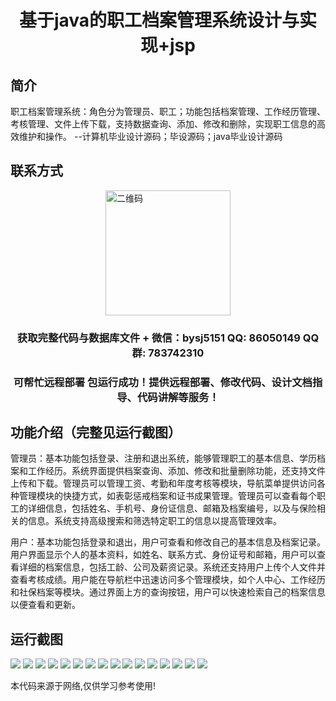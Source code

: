 <p><h1 align="center">基于java的职工档案管理系统设计与实现+jsp</h1></p>

## 简介
职工档案管理系统：角色分为管理员、职工；功能包括档案管理、工作经历管理、考核管理、文件上传下载，支持数据查询、添加、修改和删除，实现职工信息的高效维护和操作。    --计算机毕业设计源码；毕设源码；java毕业设计源码


## 联系方式
<img src="https://bs-1329754181.cos.ap-shanghai.myqcloud.com/wx.jpg" alt="二维码" style="display: block; margin: 0 auto;" width="200px">
<p><h3 align="center">获取完整代码与数据库文件 + 微信：bysj5151 QQ: 86050149 QQ群: 783742310</h3></p>
<p><h3 align="center">可帮忙远程部署 包运行成功！提供远程部署、修改代码、设计文档指导、代码讲解等服务！</h3></p>

## 功能介绍（完整见运行截图）
管理员：基本功能包括登录、注册和退出系统，能够管理职工的基本信息、学历档案和工作经历。系统界面提供档案查询、添加、修改和批量删除功能，还支持文件上传和下载。管理员可以管理工资、考勤和年度考核等模块，导航菜单提供访问各种管理模块的快捷方式，如表彰惩戒档案和证书成果管理。管理员可以查看每个职工的详细信息，包括姓名、手机号、身份证信息、邮箱及档案编号，以及与保险相关的信息。系统支持高级搜索和筛选特定职工的信息以提高管理效率。

用户：基本功能包括登录和退出，用户可查看和修改自己的基本信息及档案记录。用户界面显示个人的基本资料，如姓名、联系方式、身份证号和邮箱，用户可以查看详细的档案信息，包括工龄、公司及薪资记录。系统还支持用户上传个人文件并查看考核成绩。用户能在导航栏中迅速访问多个管理模块，如个人中心、工作经历和社保档案等模块。通过界面上方的查询按钮，用户可以快速检索自己的档案信息以便查看和更新。


## 运行截图
![](https://bs-1329754181.cos.ap-shanghai.myqcloud.com/ssm/EmployeeFileManagementSystem/img/001.jpg)
![](https://bs-1329754181.cos.ap-shanghai.myqcloud.com/ssm/EmployeeFileManagementSystem/img/002.jpg)
![](https://bs-1329754181.cos.ap-shanghai.myqcloud.com/ssm/EmployeeFileManagementSystem/img/003.jpg)
![](https://bs-1329754181.cos.ap-shanghai.myqcloud.com/ssm/EmployeeFileManagementSystem/img/004.jpg)
![](https://bs-1329754181.cos.ap-shanghai.myqcloud.com/ssm/EmployeeFileManagementSystem/img/005.jpg)
![](https://bs-1329754181.cos.ap-shanghai.myqcloud.com/ssm/EmployeeFileManagementSystem/img/006.jpg)
![](https://bs-1329754181.cos.ap-shanghai.myqcloud.com/ssm/EmployeeFileManagementSystem/img/007.jpg)
![](https://bs-1329754181.cos.ap-shanghai.myqcloud.com/ssm/EmployeeFileManagementSystem/img/008.jpg)
![](https://bs-1329754181.cos.ap-shanghai.myqcloud.com/ssm/EmployeeFileManagementSystem/img/009.jpg)
![](https://bs-1329754181.cos.ap-shanghai.myqcloud.com/ssm/EmployeeFileManagementSystem/img/010.jpg)
![](https://bs-1329754181.cos.ap-shanghai.myqcloud.com/ssm/EmployeeFileManagementSystem/img/011.jpg)
![](https://bs-1329754181.cos.ap-shanghai.myqcloud.com/ssm/EmployeeFileManagementSystem/img/012.jpg)
![](https://bs-1329754181.cos.ap-shanghai.myqcloud.com/ssm/EmployeeFileManagementSystem/img/013.jpg)
![](https://bs-1329754181.cos.ap-shanghai.myqcloud.com/ssm/EmployeeFileManagementSystem/img/014.jpg)
![](https://bs-1329754181.cos.ap-shanghai.myqcloud.com/ssm/EmployeeFileManagementSystem/img/015.jpg)
![](https://bs-1329754181.cos.ap-shanghai.myqcloud.com/ssm/EmployeeFileManagementSystem/img/016.jpg)

<p>本代码来源于网络,仅供学习参考使用!</p>
